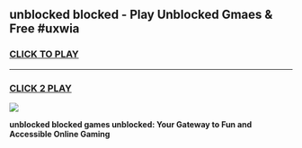 
## unblocked blocked - Play Unblocked Gmaes & Free #uxwia
<h3>
<a href="https://news.freeplayer.one?title=unblocked_blocked&ref=24F">CLICK TO PLAY</a></h3>
<hr>

<h3>
<a href="https://news.freeplayer.one?title=unblocked_blocked&ref=24F">CLICK 2 PLAY</a>
  
</h3>

<a href="https://news.freeplayer.one?title=unblocked_blocked&ref=24F/"><img src="https://clearcache.store/games.png"></a>


**unblocked blocked games unblocked: Your Gateway to Fun and Accessible Online Gaming**
